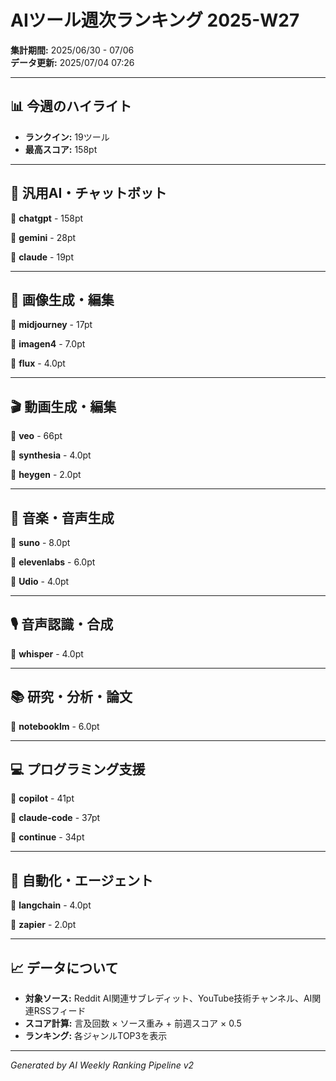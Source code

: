 # AIツール週次ランキング 2025-W27

**集計期間:** 2025/06/30 - 07/06  
**データ更新:** 2025/07/04 07:26

---

## 📊 今週のハイライト

- **ランクイン:** 19ツール
- **最高スコア:** 158pt

---

## 🤖 汎用AI・チャットボット

🥇 **chatgpt** - 158pt

🥈 **gemini** - 28pt

🥉 **claude** - 19pt

---

## 🎨 画像生成・編集

🥇 **midjourney** - 17pt

🥈 **imagen4** - 7.0pt

🥉 **flux** - 4.0pt

---

## 🎬 動画生成・編集

🥇 **veo** - 66pt

🥈 **synthesia** - 4.0pt

🥉 **heygen** - 2.0pt

---

## 🎵 音楽・音声生成

🥇 **suno** - 8.0pt

🥈 **elevenlabs** - 6.0pt

🥉 **Udio** - 4.0pt

---

## 🎙️ 音声認識・合成

🥇 **whisper** - 4.0pt

---

## 📚 研究・分析・論文

🥇 **notebooklm** - 6.0pt

---

## 💻 プログラミング支援

🥇 **copilot** - 41pt

🥈 **claude-code** - 37pt

🥉 **continue** - 34pt

---

## 🔄 自動化・エージェント

🥇 **langchain** - 4.0pt

🥈 **zapier** - 2.0pt

---

## 📈 データについて

- **対象ソース:** Reddit AI関連サブレディット、YouTube技術チャンネル、AI関連RSSフィード
- **スコア計算:** 言及回数 × ソース重み + 前週スコア × 0.5
- **ランキング:** 各ジャンルTOP3を表示

---

*Generated by AI Weekly Ranking Pipeline v2*
